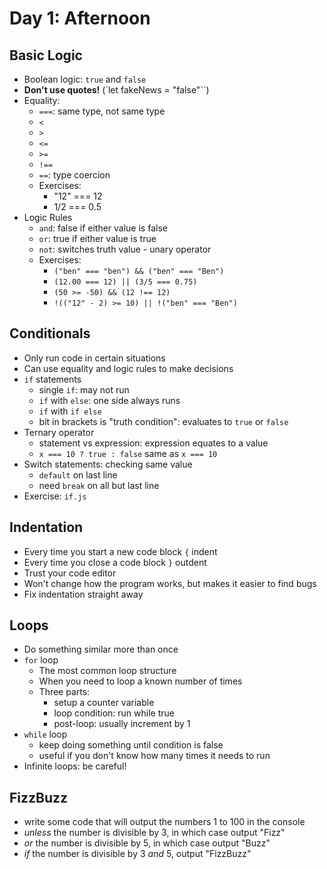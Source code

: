 # Day 1: Afternoon

## Basic Logic

- Boolean logic: `true` and `false`
- **Don't use quotes!** (`let fakeNews = "false"``)
- Equality:
    - `===`: same type, not same type
    - `<`
    - `>`
    - `<=`
    - `>=`
    - `!==`
    - `==`: type coercion
    - Exercises:
        - "12" === 12
        - 1/2 === 0.5
- Logic Rules
    - `and`: false if either value is false
    - `or`: true if either value is true
    - `not`: switches truth value - unary operator
    - Exercises:
        - `("ben" === "ben") && ("ben" === "Ben")`
        - `(12.00 === 12) || (3/5 === 0.75)`
        - `(50 >= -50) && (12 !== 12)`
        - `!(("12" - 2) >= 10) || !("ben" === "Ben")`


## Conditionals

- Only run code in certain situations
- Can use equality and logic rules to make decisions
- `if` statements
    - single `if`: may not run
    - `if` with `else`: one side always runs
    - `if` with `if else`
    - bit in brackets is "truth condition": evaluates to `true` or `false`
- Ternary operator
    - statement vs expression: expression equates to a value
    - `x === 10 ? true : false` same as `x === 10`
- Switch statements: checking same value
    - `default` on last line
    - need `break` on all but last line
- Exercise: `if.js`


## Indentation

- Every time you start a new code block `{` indent
- Every time you close a code block `}` outdent
- Trust your code editor
- Won't change how the program works, but makes it easier to find bugs
- Fix indentation straight away


## Loops

- Do something similar more than once
- `for` loop
    - The most common loop structure
    - When you need to loop a known number of times
    - Three parts:
        - setup a counter variable
        - loop condition: run while true
        - post-loop: usually increment by 1
- `while` loop
    - keep doing something until condition is false
    - useful if you don't know how many times it needs to run
- Infinite loops: be careful!


## FizzBuzz

- write some code that will output the numbers 1 to 100 in the console
- *unless* the number is divisible by 3, in which case output "Fizz"
- *or* the number is divisible by 5, in which case output "Buzz"
- *if* the number is divisible by 3 *and* 5, output "FizzBuzz"
